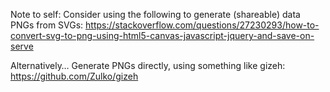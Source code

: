 Note to self: Consider using the following to generate (shareable) data PNGs from SVGs:
https://stackoverflow.com/questions/27230293/how-to-convert-svg-to-png-using-html5-canvas-javascript-jquery-and-save-on-serve

Alternatively… Generate PNGs directly, using something like gizeh:
https://github.com/Zulko/gizeh
